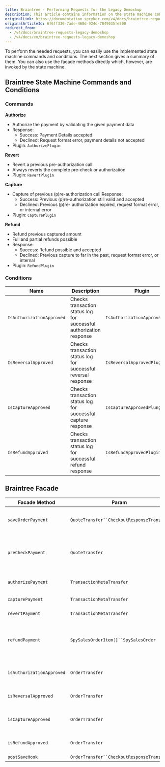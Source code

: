 ```yaml
---
title: Braintree - Performing Requests for the Legacy Demoshop
description: This article contains information on the state machine commands and conditions for the Braintree module in the Spryker Legacy Demoshop.
originalLink: https://documentation.spryker.com/v4/docs/braintree-requests-legacy-demoshop
originalArticleId: 6f6ff336-7ade-468d-924d-7049035fe500
redirect_from:
  - /v4/docs/braintree-requests-legacy-demoshop
  - /v4/docs/en/braintree-requests-legacy-demoshop
---
```


To perform the needed requests, you can easily use the implemented state machine commands and conditions. The next section gives a summary of them. You can also use the facade methods directly which, however, are invoked by the state machine.

## Braintree State Machine Commands and Conditions

### Commands

<b>Authorize</b>

* Authorize the payment by validating the given payment data
* Response:
  - Success: Payment Details accepted
  - Declined: Request format error, payment details not accepted
* Plugin: `AuthorizePlugin`

<b>Revert</b>

* Revert a previous pre-authorization call
* Always reverts the complete pre-check or authorization
* Plugin: `RevertPlugin`

<b>Capture</b>

* Capture of previous (p)re-authorization call Response:
  - Success: Previous (p)re-authorization still valid and accepted
  - Declined: Previous (p)re- authorization expired, request format error, or internal error
* Plugin: `CapturePlugin`

<b>Refund</b>

* Refund previous captured amount
* Full and partial refunds possible
* Response:
  - Success: Refund possible and accepted
  - Declined: Previous capture to far in the past, request format error, or internal
* Plugin: `RefundPlugin`

### Conditions

| Name | Description | Plugin |
| --- | --- | --- |
| `IsAuthorizationApproved` | Checks transaction status log for successful authorization response | `IsAuthorizationApprovedPlugin` |
| `IsReversalApproved` | Checks transaction status log for successful reversal response | `IsReversalApprovedPlugin` |
| `IsCaptureApproved` | Checks transaction status log for successful capture response | `IsCaptureApprovedPlungin` |
| `IsRefundApproved` | Checks transaction status log for successful refund response | `IsRefundApprovedPlugin` |

## Braintree Facade

| Facade Method | Param | Return | Description |
| --- | --- | --- | --- |
| `saveOrderPayment` | `QuoteTransfer``CheckoutResponseTransfer` | void | Saves order payment method data according to quote and checkout response transfer data. |
| `preCheckPayment` | `QuoteTransfer` | `BraintreeTransactionResponseTransfer` | Sends pre-authorize payment request to Braintree gateway to retrieve transaction data.Checks that form data matches transaction response data. |
| `authorizePayment` | `TransactionMetaTransfer` | `BraintreeTransactionResponseTransfer` | Processes payment confirmation request to Braintree gateway. |
| `capturePayment` | `TransactionMetaTransfer` | `BraintreeTransactionResponseTransfer` | Processes capture payment request to Braintree gateway. |
| `revertPayment` | `TransactionMetaTransfer` | `BraintreeTransactionResponseTransfer` | Processes cancel payment request to Braintree gateway. |
| `refundPayment` | `SpySalesOrderItem[]``SpySalesOrder` | `BraintreeTransactionResponseTransfer` | Calculate `RefundTransfer` for given `$salesOrderItems` and `$salesOrderEntity`.Processes refund request to Braintree gateway by calculated `RefundTransfer`. |
| `isAuthorizationApproved` | `OrderTransfer` | bool | Checks if pre-authorization API request got success response from Braintree gateway. |
| `isReversalApproved` | `OrderTransfer` | bool | Checks if cancel API request got success response from Braintree gateway. |
| `isCaptureApproved` | `OrderTransfer` | bool | Checks if capture API request got success response from Braintree gateway. |
| `isRefundApproved` | `OrderTransfer` | bool | Checks if refund API request got success response from Braintree gateway. |
| `postSaveHook` | `OrderTransfer``CheckoutResponseTransfer` | `CheckoutResponseTransfer` | Execute post-save hook. |
